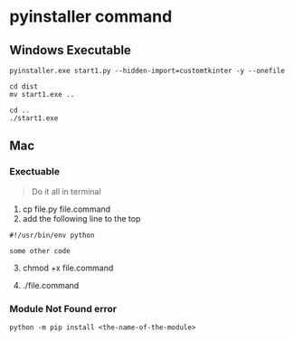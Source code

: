 # pyinstaller  command


## Windows Executable

```
pyinstaller.exe start1.py --hidden-import=customtkinter -y --onefile
```

```
cd dist
mv start1.exe ..

cd ..
./start1.exe
```



## Mac

### Exectuable
> Do it all in  terminal

1. cp file.py file.command
2. add the following line to the top
```
#!/usr/bin/env python

some other code
```
3. chmod +x file.command

4. ./file.command

### Module Not Found error

```
python -m pip install <the-name-of-the-module>
```
